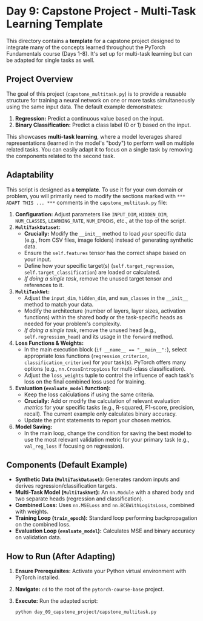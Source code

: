 # Day 9: Capstone Project - Multi-Task Learning Template

This directory contains a **template** for a capstone project designed to integrate many of the concepts learned throughout the PyTorch Fundamentals course (Days 1-8). It's set up for multi-task learning but can be adapted for single tasks as well.

## Project Overview

The goal of this project (`capstone_multitask.py`) is to provide a reusable structure for training a neural network on one or more tasks simultaneously using the same input data. The default example demonstrates:

1. **Regression:** Predict a continuous value based on the input.
2. **Binary Classification:** Predict a class label (0 or 1) based on the input.

This showcases **multi-task learning**, where a model leverages shared representations (learned in the model's "body") to perform well on multiple related tasks. You can easily adapt it to focus on a single task by removing the components related to the second task.

## Adaptability

This script is designed as a **template**. To use it for your own domain or problem, you will primarily need to modify the sections marked with `*** ADAPT THIS ... ***` comments in the `capstone_multitask.py` file:

1. **Configuration:** Adjust parameters like `INPUT_DIM`, `HIDDEN_DIM`, `NUM_CLASSES`, `LEARNING_RATE`, `NUM_EPOCHS`, etc., at the top of the script.
2. **`MultiTaskDataset`:**
    - **Crucially:** Modify the `__init__` method to load _your_ specific data (e.g., from CSV files, image folders) instead of generating synthetic data.
    - Ensure the `self.features` tensor has the correct shape based on your input.
    - Define how your specific target(s) (`self.target_regression`, `self.target_classification`) are loaded or calculated.
    - _If doing a single task_, remove the unused target tensor and references to it.
3. **`MultiTaskNet`:**
    - Adjust the `input_dim`, `hidden_dim`, and `num_classes` in the `__init__` method to match your data.
    - Modify the architecture (number of layers, layer sizes, activation functions) within the shared body or the task-specific heads as needed for your problem's complexity.
    - _If doing a single task_, remove the unused head (e.g., `self.regression_head`) and its usage in the `forward` method.
4. **Loss Functions & Weights:**
    - In the main execution block (`if __name__ == "__main__":`), select appropriate loss functions (`regression_criterion`, `classification_criterion`) for your task(s). PyTorch offers many options (e.g., `nn.CrossEntropyLoss` for multi-class classification).
    - Adjust the `loss_weights` tuple to control the influence of each task's loss on the final combined loss used for training.
5. **Evaluation (`evaluate_model` function):**
    - Keep the loss calculations if using the same criteria.
    - **Crucially:** Add or modify the calculation of relevant evaluation _metrics_ for your specific tasks (e.g., R-squared, F1-score, precision, recall). The current example only calculates binary accuracy.
    - Update the print statements to report your chosen metrics.
6. **Model Saving:**
    - In the main loop, change the condition for saving the best model to use the most relevant validation metric for your primary task (e.g., `val_reg_loss` if focusing on regression).

## Components (Default Example)

- **Synthetic Data (`MultiTaskDataset`):** Generates random inputs and derives regression/classification targets.
- **Multi-Task Model (`MultiTaskNet`):** An `nn.Module` with a shared body and two separate heads (regression and classification).
- **Combined Loss:** Uses `nn.MSELoss` and `nn.BCEWithLogitsLoss`, combined with weights.
- **Training Loop (`train_epoch`):** Standard loop performing backpropagation on the combined loss.
- **Evaluation Loop (`evaluate_model`):** Calculates MSE and binary accuracy on validation data.

## How to Run (After Adapting)

1. **Ensure Prerequisites:** Activate your Python virtual environment with PyTorch installed.
2. **Navigate:** `cd` to the root of the `pytorch-course-base` project.
3. **Execute:** Run the adapted script:

    ```bash
    python day_09_capstone_project/capstone_multitask.py
    ```
